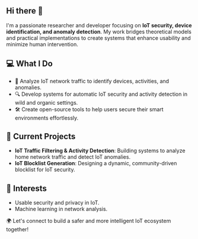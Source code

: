 ## Hi there 👋

<!--
**jakariamd/jakariamd** is a ✨ _special_ ✨ repository because its `README.md` (this file) appears on your GitHub profile.

Here are some ideas to get you started:

- 🔭 I’m currently working on ...
- 🌱 I’m currently learning ...
- 👯 I’m looking to collaborate on ...
- 🤔 I’m looking for help with ...
- 💬 Ask me about ...
- 📫 How to reach me: ...
- 😄 Pronouns: ...
- ⚡ Fun fact: ...
-->

I'm a passionate researcher and developer focusing on **IoT security, device identification, and anomaly detection**. My work bridges theoretical models and practical implementations to create systems that enhance usability and minimize human intervention.  

## 💻 What I Do  
- 📡 Analyze IoT network traffic to identify devices, activities, and anomalies.  
- 🔍 Develop systems for automatic IoT security and activity detection in wild and organic settings.  
- 🛠️ Create open-source tools to help users secure their smart environments effortlessly.  

## 🚀 Current Projects  
- **IoT Traffic Filtering & Activity Detection**: Building systems to analyze home network traffic and detect IoT anomalies.  
- **IoT Blocklist Generation**: Designing a dynamic, community-driven blocklist for IoT security.  

## 🌟 Interests  
- Usable security and privacy in IoT.  
- Machine learning in network analysis.  

🌍 Let's connect to build a safer and more intelligent IoT ecosystem together!
